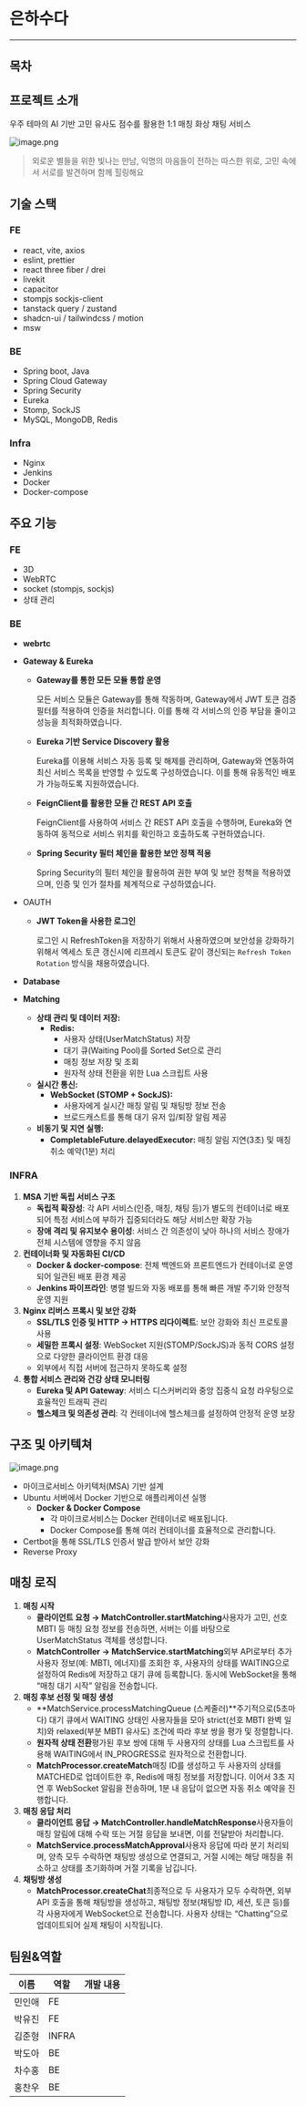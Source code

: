 # 은하수다

---

## 목차

## 프로젝트 소개

우주 테마의 AI 기반 고민 유사도 점수를 활용한 1:1 매칭 화상 채팅 서비스

![image.png](attachment:8fed37c7-0ccd-4d97-a3a8-822ba5939cc0:image.png)

> 외로운 별들을 위한 빛나는 만남,
익명의 마음들이 전하는 따스한 위로,
고민 속에서 서로를 발견하며 함께 힐링해요
> 

## 기술 스택

### FE

- react, vite, axios
- eslint, prettier
- react three fiber / drei
- livekit
- capacitor
- stompjs sockjs-client
- tanstack query / zustand
- shadcn-ui / tailwindcss / motion
- msw

### BE

- Spring boot, Java
- Spring Cloud Gateway
- Spring Security
- Eureka
- Stomp, SockJS
- MySQL, MongoDB, Redis

### Infra

- Nginx
- Jenkins
- Docker
- Docker-compose

## 주요 기능

### FE

- 3D
- WebRTC
- socket (stompjs, sockjs)
- 상태 관리

### BE

- **webrtc**
- **Gateway & Eureka**
    - **Gateway를 통한 모든 모듈 통합 운영**
        
        모든 서비스 모듈은 Gateway를 통해 작동하며, Gateway에서 JWT 토큰 검증 필터를 적용하여 인증을 처리합니다. 이를 통해 각 서비스의 인증 부담을 줄이고 성능을 최적화하였습니다.
        
    - **Eureka 기반 Service Discovery 활용**
        
        Eureka를 이용해 서비스 자동 등록 및 해제를 관리하며, Gateway와 연동하여 최신 서비스 목록을 반영할 수 있도록 구성하였습니다. 이를 통해 유동적인 배포가 가능하도록 지원하였습니다.
        
    - **FeignClient를 활용한 모듈 간 REST API 호출**
        
        FeignClient를 사용하여 서비스 간 REST API 호출을 수행하며, Eureka와 연동하여 동적으로 서비스 위치를 확인하고 호출하도록 구현하였습니다.
        
    - **Spring Security 필터 체인을 활용한 보안 정책 적용**
        
        Spring Security의 필터 체인을 활용하여 권한 부여 및 보안 정책을 적용하였으며, 인증 및 인가 절차를 체계적으로 구성하였습니다.
        
- OAUTH
    - **JWT Token을 사용한 로그인**
        
        로그인 시 RefreshToken을 저장하기 위해서 사용하였으며 보안성을 강화하기 위해서 엑세스 토큰 갱신시에 리프레시 토큰도 같이 갱신되는 `Refresh Token Rotation` 방식을 채용하였습니다.
        
- **Database**
- **Matching**
    - **상태 관리 및 데이터 저장:**
        - **Redis:**
            - 사용자 상태(UserMatchStatus) 저장
            - 대기 큐(Waiting Pool)를 Sorted Set으로 관리
            - 매칭 정보 저장 및 조회
            - 원자적 상태 전환을 위한 Lua 스크립트 사용
    - **실시간 통신:**
        - **WebSocket (STOMP + SockJS):**
            - 사용자에게 실시간 매칭 알림 및 채팅방 정보 전송
            - 브로드캐스트를 통해 대기 유저 입/퇴장 알림 제공
    - **비동기 및 지연 실행:**
        - **CompletableFuture.delayedExecutor:** 매칭 알림 지연(3초) 및 매칭 취소 예약(1분) 처리

### INFRA

1. **MSA 기반 독립 서비스 구조**
    - **독립적 확장성**: 각 API 서비스(인증, 매칭, 채팅 등)가 별도의 컨테이너로 배포되어 특정 서비스에 부하가 집중되더라도 해당 서비스만 확장 가능
    - **장애 격리 및 유지보수 용이성**: 서비스 간 의존성이 낮아 하나의 서비스 장애가 전체 시스템에 영향을 주지 않음
2. **컨테이너화 및 자동화된 CI/CD**
    - **Docker & docker-compose**: 전체 백엔드와 프론트엔드가 컨테이너로 운영되어 일관된 배포 환경 제공
    - **Jenkins 파이프라인**: 병렬 빌드와 자동 배포를 통해 빠른 개발 주기와 안정적 운영 지원
3. **Nginx 리버스 프록시 및 보안 강화**
    - **SSL/TLS 인증 및 HTTP → HTTPS 리다이렉트**: 보안 강화와 최신 프로토콜 사용
    - **세밀한 프록시 설정**: WebSocket 지원(STOMP/SockJS)과 동적 CORS 설정으로 다양한 클라이언트 환경 대응
    - 외부에서 직접 서버에 접근하지 못하도록 설정
4. **통합 서비스 관리와 건강 상태 모니터링**
    - **Eureka 및 API Gateway**: 서비스 디스커버리와 중앙 집중식 요청 라우팅으로 효율적인 트래픽 관리
    - **헬스체크 및 의존성 관리**: 각 컨테이너에 헬스체크를 설정하여 안정적 운영 보장

## 구조 및 아키텍쳐

![image.png](attachment:202dfda9-70cc-4f17-bfa1-5e9e57fcb015:image.png)

- 마이크로서비스 아키텍처(MSA) 기반 설계
- Ubuntu 서버에서 Docker 기반으로 애플리케이션 실행
    - **Docker & Docker Compose**
        - 각 마이크로서비스는 Docker 컨테이너로 배포됩니다.
        - Docker Compose를 통해 여러 컨테이너를 효율적으로 관리합니다.
- Certbot을 통해  SSL/TLS 인증서 발급 받아서 보안 강화
- Reverse Proxy

## 매칭 로직

1. **매칭 시작**
    - **클라이언트 요청 → MatchController.startMatching**사용자가 고민, 선호 MBTI 등 매칭 요청 정보를 전송하면, 서버는 이를 바탕으로 UserMatchStatus 객체를 생성합니다.
    - **MatchController → MatchService.startMatching**외부 API로부터 추가 사용자 정보(예: MBTI, 에너지)를 조회한 후, 사용자의 상태를 WAITING으로 설정하여 Redis에 저장하고 대기 큐에 등록합니다. 동시에 WebSocket을 통해 “매칭 대기 시작” 알림을 전송합니다.
2. **매칭 후보 선정 및 매칭 생성**
    - **MatchService.processMatchingQueue (스케줄러)**주기적으로(5초마다) 대기 큐에서 WAITING 상태인 사용자들을 모아 strict(선호 MBTI 완벽 일치)와 relaxed(부분 MBTI 유사도) 조건에 따라 후보 쌍을 평가 및 정렬합니다.
    - **원자적 상태 전환**평가된 후보 쌍에 대해 두 사용자의 상태를 Lua 스크립트를 사용해 WAITING에서 IN_PROGRESS로 원자적으로 전환합니다.
    - **MatchProcessor.createMatch**매칭 ID를 생성하고 두 사용자의 상태를 MATCHED로 업데이트한 후, Redis에 매칭 정보를 저장합니다. 이어서 3초 지연 후 WebSocket 알림을 전송하며, 1분 내 응답이 없으면 자동 취소 예약을 진행합니다.
3. **매칭 응답 처리**
    - **클라이언트 응답 → MatchController.handleMatchResponse**사용자들이 매칭 알림에 대해 수락 또는 거절 응답을 보내면, 이를 전달받아 처리합니다.
    - **MatchService.processMatchApproval**사용자 응답에 따라 분기 처리되며, 양측 모두 수락하면 채팅방 생성으로 연결되고, 거절 시에는 해당 매칭을 취소하고 상태를 초기화하며 거절 기록을 남깁니다.
4. **채팅방 생성**
    - **MatchProcessor.createChat**최종적으로 두 사용자가 모두 수락하면, 외부 API 호출을 통해 채팅방을 생성하고, 채팅방 정보(채팅방 ID, 세션, 토큰 등)를 각 사용자에게 WebSocket으로 전송합니다. 사용자 상태는 “Chatting”으로 업데이트되어 실제 채팅이 시작됩니다.

## 팀원&역할

| 이름 | 역할 | 개발 내용 |
| --- | --- | --- |
| 민인애 | FE |  |
| 박유진 | FE |  |
| 김준형 | INFRA |  |
| 박도아 | BE |  |
| 차수홍 | BE |  |
| 홍찬우 | BE |  |
